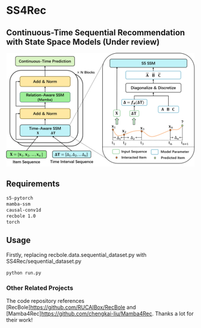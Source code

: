 # SS4Rec
## Continuous-Time Sequential Recommendation with State Space Models (Under review)
![image](https://github.com/Blank141/SS4Rec/blob/main/ss4rec.png)
## Requirements
```
s5-pytorch
mamba-ssm
causal-conv1d
recbole 1.0
torch
```

## Usage
Firstly, replacing recbole.data.sequential_dataset.py with SS4Rec/sequential_dataset.py
```
python run.py
```

### Other Related Projects
The code repository references [RecBole]https://github.com/RUCAIBox/RecBole and [Mamba4Rec]https://github.com/chengkai-liu/Mamba4Rec.
Thanks a lot for their work!
